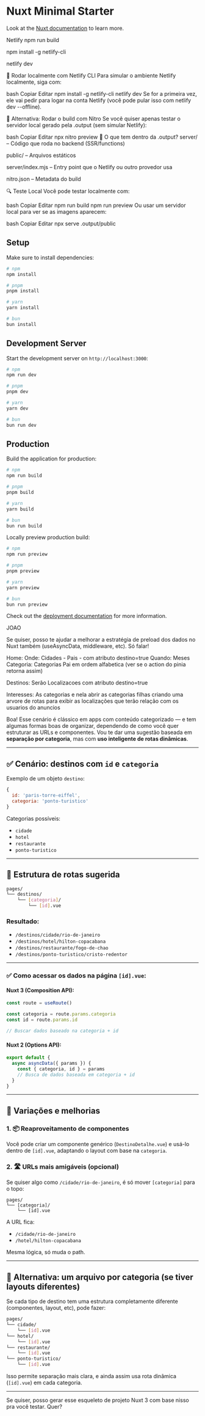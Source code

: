 # Nuxt Minimal Starter

Look at the [Nuxt documentation](https://nuxt.com/docs/getting-started/introduction) to learn more.

Netlify
npm run build

npm install -g netlify-cli

netlify dev

🏃 Rodar localmente com Netlify CLI
Para simular o ambiente Netlify localmente, siga com:

bash
Copiar
Editar
npm install -g netlify-cli
netlify dev
Se for a primeira vez, ele vai pedir para logar na conta Netlify (você pode pular isso com netlify dev --offline).

🚀 Alternativa: Rodar o build com Nitro
Se você quiser apenas testar o servidor local gerado pela .output (sem simular Netlify):

bash
Copiar
Editar
npx nitro preview
📁 O que tem dentro da .output?
server/ – Código que roda no backend (SSR/functions)

public/ – Arquivos estáticos

server/index.mjs – Entry point que o Netlify ou outro provedor usa

nitro.json – Metadata do build

🔍 Teste Local
Você pode testar localmente com:

bash
Copiar
Editar
npm run build
npm run preview
Ou usar um servidor local para ver se as imagens aparecem:

bash
Copiar
Editar
npx serve .output/public


## Setup

Make sure to install dependencies:

```bash
# npm
npm install

# pnpm
pnpm install

# yarn
yarn install

# bun
bun install
```

## Development Server

Start the development server on `http://localhost:3000`:

```bash
# npm
npm run dev

# pnpm
pnpm dev

# yarn
yarn dev

# bun
bun run dev
```

## Production

Build the application for production:

```bash
# npm
npm run build

# pnpm
pnpm build

# yarn
yarn build

# bun
bun run build
```

Locally preview production build:

```bash
# npm
npm run preview

# pnpm
pnpm preview

# yarn
yarn preview

# bun
bun run preview
```

Check out the [deployment documentation](https://nuxt.com/docs/getting-started/deployment) for more information.

JOAO

Se quiser, posso te ajudar a melhorar a estratégia de preload dos dados no Nuxt também (useAsyncData, middleware, etc). Só falar!


Home: 
Onde: Cidades - Pais - com atributo destino=true
Quando: Meses
Categoria: Categorias Pai em ordem alfabetica (ver se o action do pinia retorna assim)

Destinos: Serão Localizacoes com atributo destino=true

Interesses: As categorias e nela abrir as categorias filhas criando uma arvore de rotas para exibir as localizações que terão relação com os usuarios do anuncios


Boa! Esse cenário é clássico em apps com conteúdo categorizado — e tem algumas formas boas de organizar, dependendo de como você quer estruturar as URLs e componentes. Vou te dar uma sugestão baseada em **separação por categoria**, mas com **uso inteligente de rotas dinâmicas**.

---

## ✅ Cenário: destinos com `id` e `categoria`

Exemplo de um objeto `destino`:

```js
{
  id: 'paris-torre-eiffel',
  categoria: 'ponto-turistico'
}
```

Categorias possíveis:

* `cidade`
* `hotel`
* `restaurante`
* `ponto-turistico`

---

## 📁 Estrutura de rotas sugerida

```bash
pages/
└── destinos/
    └── [categoria]/
        └── [id].vue
```

### Resultado:

* `/destinos/cidade/rio-de-janeiro`
* `/destinos/hotel/hilton-copacabana`
* `/destinos/restaurante/fogo-de-chao`
* `/destinos/ponto-turistico/cristo-redentor`

---

### ✅ Como acessar os dados na página `[id].vue`:

#### Nuxt 3 (Composition API):

```ts
const route = useRoute()

const categoria = route.params.categoria
const id = route.params.id

// Buscar dados baseado na categoria + id
```

#### Nuxt 2 (Options API):

```js
export default {
  async asyncData({ params }) {
    const { categoria, id } = params
    // Busca de dados baseada em categoria + id
  }
}
```

---

## 🧠 Variações e melhorias

### 1. 📦 Reaproveitamento de componentes

Você pode criar um componente genérico (`DestinoDetalhe.vue`) e usá-lo dentro de `[id].vue`, adaptando o layout com base na `categoria`.

### 2. 🛣️ URLs mais amigáveis (opcional)

Se quiser algo como `/cidade/rio-de-janeiro`, é só mover `[categoria]` para o topo:

```
pages/
└── [categoria]/
    └── [id].vue
```

A URL fica:

* `/cidade/rio-de-janeiro`
* `/hotel/hilton-copacabana`

Mesma lógica, só muda o path.

---

## 🔄 Alternativa: um arquivo por categoria (se tiver layouts diferentes)

Se cada tipo de destino tem uma estrutura completamente diferente (componentes, layout, etc), pode fazer:

```bash
pages/
└── cidade/
    └── [id].vue
└── hotel/
    └── [id].vue
└── restaurante/
    └── [id].vue
└── ponto-turistico/
    └── [id].vue
```

Isso permite separação mais clara, e ainda assim usa rota dinâmica (`[id].vue`) em cada categoria.

---

Se quiser, posso gerar esse esqueleto de projeto Nuxt 3 com base nisso pra você testar. Quer?
